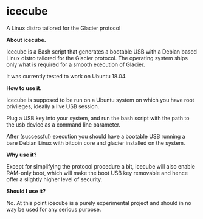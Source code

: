 # icecube
A Linux distro tailored for the Glacier protocol

**About icecube.**

Icecube is a Bash script that generates a bootable USB with a Debian based Linux distro tailored for the Glacier protocol. The operating system ships only what is required for a smooth execution of Glacier.

It was currently tested to work on Ubuntu 18.04.

**How to use it.**

Icecube is supposed to be run on a Ubuntu system on which you have root privileges, ideally a live USB session. 

Plug a USB key into your system, and run the bash script with the path to the usb device as a command line parameter. 

After (successful) execution you should have a bootable USB running a bare Debian Linux with bitcoin core and glacier installed on the system.

**Why use it?**

Except for simplifying the protocol procedure a bit, icecube will also enable RAM-only boot, which will make the boot USB key removable and hence offer a slightly higher level of security.

**Should I use it?**

No. At this point icecube is a purely experimental project and should in no way be used for any serious purpose.


